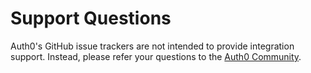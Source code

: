 # Support Questions

Auth0's GitHub issue trackers are not intended to provide integration support. Instead, please refer your questions to the [Auth0 Community](https://community.auth0.com).
